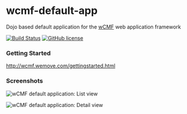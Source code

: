 wcmf-default-app
================

Dojo based default application for the [wCMF](https://github.com/iherwig/wcmf) web application framework

[![Build Status](https://img.shields.io/travis/iherwig/wcmf-default-app.svg?style=flat-square)](https://travis-ci.org/iherwig/wcmf-default-app)
[![GitHub license](https://img.shields.io/packagist/l/iherwig/wcmf-default-app.svg?style=flat-square)]()
<!--[![Packagist Downloads](https://img.shields.io/packagist/dm/wcmf/wcmf-default-app.svg?style=flat-square)](https://packagist.org/packages/wcmf/wcmf-default-app)-->
<!--[![Packagist Version](https://img.shields.io/packagist/v/wcmf/wcmf-default-app.svg?style=flat-square)](https://packagist.org/packages/wcmf/wcmf-default-app)-->

### Getting Started

http://wcmf.wemove.com/gettingstarted.html

### Screenshots

![wCMF default application: List view](http://wcmf.wemove.com/wcmf-default-app1ws.png)

![wCMF default application: Detail view](http://wcmf.wemove.com/wcmf-default-app2ws.png)

